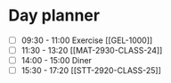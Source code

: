 # Day planner

- [ ] 09:30 - 11:00 Exercise [[GEL-1000]]
- [ ] 11:30 - 13:20 [[MAT-2930-CLASS-24]]
- [ ] 14:00 - 15:00 Diner
- [ ] 15:30 - 17:20 [[STT-2920-CLASS-25]]
